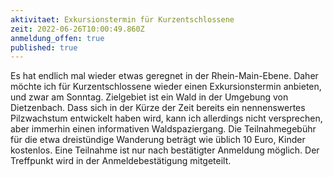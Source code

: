 ```yaml
---
aktivitaet: Exkursionstermin für Kurzentschlossene
zeit: 2022-06-26T10:00:49.860Z
anmeldung_offen: true
published: true
---
```

Es hat endlich mal wieder etwas geregnet in der Rhein-Main-Ebene. Daher möchte ich für Kurzentschlossene wieder einen Exkursionstermin anbieten, und zwar am Sonntag. Zielgebiet ist ein Wald in der Umgebung von Dietzenbach. Dass sich in der Kürze der Zeit bereits ein nennenswertes Pilzwachstum entwickelt haben wird, kann ich allerdings nicht versprechen, aber immerhin einen informativen Waldspaziergang. 
Die Teilnahmegebühr für die etwa dreistündige Wanderung  beträgt wie üblich 10 Euro, Kinder kostenlos. Eine Teilnahme ist nur nach bestätigter Anmeldung möglich. Der Treffpunkt wird in der Anmeldebestätigung mitgeteilt.


